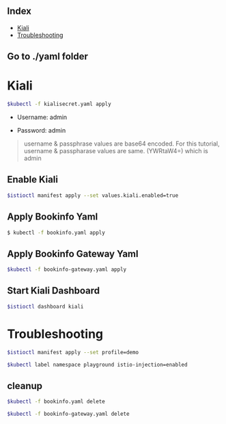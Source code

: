 
## Index

* [Kiali](#kiali)
* [Troubleshooting](#troubleshooting)

## Go to ./yaml folder

# Kiali

```sh
$kubectl -f kialisecret.yaml apply
```

* Username: admin

* Password: admin

> username & passphrase values are base64 encoded. For this tutorial, username & passpharase values are same. (YWRtaW4=) which is admin


## Enable Kiali

```sh
$istioctl manifest apply --set values.kiali.enabled=true
```

## Apply Bookinfo Yaml

```sh
$ kubectl -f bookinfo.yaml apply
```
## Apply Bookinfo Gateway Yaml

```sh
$kubectl -f bookinfo-gateway.yaml apply
```

## Start Kiali Dashboard

```sh
$istioctl dashboard kiali
```


# Troubleshooting

```sh
$istioctl manifest apply --set profile=demo
```

```sh
$kubectl label namespace playground istio-injection=enabled
```


## cleanup


```sh
$kubectl -f bookinfo.yaml delete
```
```sh
$kubectl -f bookinfo-gateway.yaml delete
```